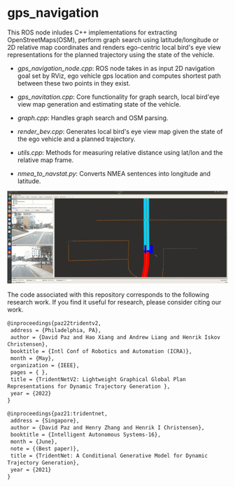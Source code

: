 # gps_navigation
This ROS node inludes C++ implementations for extracting OpenStreetMaps(OSM), perform graph search using latitude/longitude or 2D relative map coordinates and renders ego-centric local bird's eye view representations for the planned trajectory using the state of the vehicle.

  * *gps_navigation_node.cpp*: ROS node takes in as input 2D navigation goal set by RViz, ego vehicle gps location and computes shortest path between these two points in they exist.
  * *gps_navitation.cpp*: Core functionality for graph search, local bird'eye view map generation and estimating state of the vehicle.
  
  * *graph.cpp*: Handles graph search and OSM parsing.
  
  * *render_bev.cpp*: Generates local bird's eye view map given the state of the ego vehicle and a planned trajectory.
  
  * *utils.cpp*: Methods for measuring relative distance using lat/lon and the relative map frame.
  * *nmea_to_navstat.py*: Converts NMEA sentences into longitude and latitude.

![plan](figures/plan-visual.gif)

The code associated with this repository corresponds to the following research work. If you find it useful for research, please consider citing our work.

```
@inproceedings{paz22tridentv2,
 address = {Philadelphia, PA},
 author = {David Paz and Hao Xiang and Andrew Liang and Henrik Iskov Christensen},
 booktitle = {Intl Conf of Robotics and Automation (ICRA)},
 month = {May},
 organization = {IEEE},
 pages = { },
 title = {TridentNetV2: Lightweight Graphical Global Plan Representations for Dynamic Trajectory Generation },
 year = {2022}
}
```

```
@inproceedings{paz21:tridentnet,
 address = {Singapore},
 author = {David Paz and Henry Zhang and Henrik I Christensen},
 booktitle = {Intelligent Autonomous Systems-16},
 month = {June},
 note = {(Best paper)},
 title = {TridentNet: A Conditional Generative Model for Dynamic Trajectory Generation},
 year = {2021}
}
```



